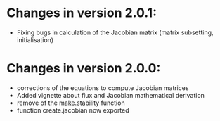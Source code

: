 # Changes in version 2.0.1:
  - Fixing bugs in calculation of the Jacobian matrix (matrix subsetting, initialisation)

# Changes in version 2.0.0:
  - corrections of the equations to compute Jacobian matrices
  - Added vignette about flux and Jacobian mathematical derivation
  - remove of the make.stability function 
  - function create.jacobian now exported
